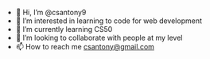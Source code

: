 - 👋 Hi, I’m @csantony9
- 👀 I’m interested in learning to code for web development
- 🌱 I’m currently learning CS50 
- 💞️ I’m looking to collaborate with people at my level
- 📫 How to reach me csantony@gmail.com 

<!---
csantony9/csantony9 is a ✨ special ✨ repository because its `README.md` (this file) appears on your GitHub profile.
You can click the Preview link to take a look at your changes.
--->
